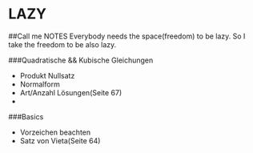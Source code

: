 LAZY
====

##Call me NOTES
Everybody needs the space(freedom) to be lazy. So I take the freedom to be also lazy.

###Quadratische && Kubische Gleichungen
 * Produkt Nullsatz
 * Normalform
 * Art/Anzahl Lösungen(Seite 67)
 * 

###Basics

 * Vorzeichen beachten
 * Satz von Vieta(Seite 64)
